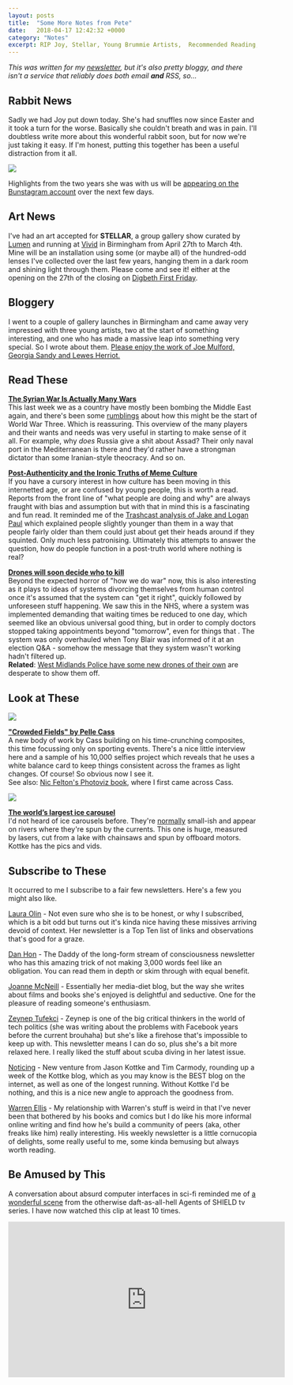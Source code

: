 ```yaml
---
layout: posts
title:  "Some More Notes from Pete"
date:   2018-04-17 12:42:32 +0000
category: "Notes"
excerpt: RIP Joy, Stellar, Young Brummie Artists,  Recommended Reading, Newsletters of Note, Holotable On.
---
```


*This was written for my [newsletter](http://tinyletter.com/peteashton), but it's also pretty bloggy, and there isn't a service that reliably does both email __and__ RSS, so...*

## Rabbit News

Sadly we had Joy put down today. She's had snuffles now since Easter and it took a turn for the worse. Basically she couldn't breath and was in pain. I'll doubtless write more about this wonderful rabbit soon, but for now we're just taking it easy.  If I'm honest, putting this together has been a useful distraction from it all.

![](http://peteashton.com/images/joy.jpg)

Highlights from the two years she was with us will be [appearing on the Bunstagram account](https://www.instagram.com/bunminster/) over the next few days.

## Art News

I've had an art accepted for **STELLAR**, a group gallery show curated by [Lumen](https://www.lumenstudios.co.uk) and running at [Vivid](http://www.vividprojects.org.uk) in Birmingham from April 27th to March 4th. Mine will be an installation using some (or maybe all) of the hundred-odd lenses I've collected over the last few years, hanging them in a dark room and shining light through them. Please come and see it! either at the opening on the 27th of the closing on [Digbeth First Friday](https://digbethfirstfriday.com).

## Bloggery

I went to a couple of gallery launches in Birmingham and came away very impressed with three young artists, two at the start of something interesting, and one who has made a massive leap into something very special. So I wrote about them. [Please enjoy the work of Joe Mulford, Georgia Sandy and Lewes Herriot.](http://blog.peteashton.com/art/2018/04/10/three-artists/)

## Read These

**[The Syrian War Is Actually Many Wars](https://www.theatlantic.com/international/archive/2018/04/the-syrian-war-is-many-wars/557990/)**  
This last week we as a country have mostly been bombing the Middle East again, and there's been some [rumblings](https://www.theguardian.com/world/2018/apr/14/syria-crisis-danger-airstrikes-assad-battlefield) about how this might be the start of World War Three. Which is reassuring. This overview of the many players and their wants and needs was very useful in starting to make sense of it all. For example, why *does* Russia give a shit about Assad? Their only naval port in the Mediterranean is there and they'd rather have a strongman dictator than some Iranian-style theocracy. And so on.

**[Post-Authenticity and the Ironic Truths of Meme Culture](https://medium.com/@hautepop/post-authenticity-and-the-real-truths-of-meme-culture-f98b24d645a0)**  
If you have a cursory interest in how culture has been moving in this internetted age, or are confused by young people, this is worth a read. Reports from the front line of "what people are doing and why" are always fraught with bias and assumption but with that in mind this is a fascinating and fun read. It reminded me of the [Trashcast analysis of Jake and Logan Paul](https://www.youtube.com/watch?v=8pzHpi4kE0w) which explained people slightly younger than them in a way that people fairly older than them could just about get their heads around if they squinted. Only much less patronising. Ultimately this attempts to answer the question, how do people function in a post-truth world where nothing is real?

**[Drones will soon decide who to kill](https://thenextweb.com/syndication/2018/04/16/drones-will-soon-decide-kill/)**  
Beyond the expected horror of "how we do war" now, this is also interesting as it plays to ideas of systems divorcing themselves from human control once it's assumed that the system can "get it right", quickly followed by unforeseen stuff happening. We saw this in the NHS, where a system was implemented demanding that waiting times be reduced to one day, which seemed like an obvious universal good thing, but in order to comply doctors stopped taking appointments beyond "tomorrow", even for things that . The system was only overhauled when Tony Blair was informed of it at an election Q&A - somehow the message that they system wasn't working hadn't filtered up.  
**Related**: [West Midlands Police have some new drones of their own](https://www.neighbourhoodalert.co.uk/da/215829) are desperate to show them off.

## Look at These

![](http://peteashton.com/images/Cass14.jpg)

**["Crowded Fields" by Pelle Cass](https://www.booooooom.com/2018/04/11/crowded-fields-by-photographer-pelle-cass/)**  
A new body of work by Cass building on his time-crunching composites, this time focussing only on sporting events. There's a nice little interview here and a sample of his 10,000 selfies project which reveals that he uses a white balance card to keep things consistent across the frames as light changes. Of course! So obvious now I see it.  
See also: [Nic Felton's Photoviz book](http://feltron.com/PhotoViz.html), where I first came across Cass.

![](http://peteashton.com/images/PaulCyr.jpg)

**[The world’s largest ice carousel](https://kottke.org/18/04/the-worlds-largest-ice-carousel)**  
I'd not heard of ice carousels before. They're [normally](https://www.youtube.com/watch?v=_qlsX4xhZ_c) small-ish and appear on rivers where they're spun by the currents. This one is huge, measured by lasers, cut from a lake with chainsaws and spun by offboard motors. Kottke has the pics and vids.

## Subscribe to These

It occurred to me I subscribe to a fair few newsletters. Here's a few you might also like.

[Laura Olin](https://www.lauraolin.com/newsletter/) - Not even sure who she is to be honest, or why I subscribed, which is a bit odd but turns out it's kinda nice having these missives arriving devoid of context. Her newsletter is a Top Ten list of links and observations that's good for a graze.

[Dan Hon](https://tinyletter.com/danhon) - The Daddy of the long-form stream of consciousness newsletter who has this amazing trick of not making 3,000 words feel like an obligation. You can read them in depth or skim through with equal benefit.

[Joanne McNeill](https://tinyletter.com/jomc) - Essentially her media-diet blog, but the way she writes about films and books she's enjoyed is delightful and seductive. One for the pleasure of reading someone's enthusiasm.

[Zeynep Tufekci](https://tinyletter.com/zeynepnotes) - Zeynep is one of the big critical thinkers in the world of tech politics (she was writing about the problems with Facebook years before the current brouhaha) but she's like a firehose that's impossible to keep up with. This newsletter means I can do so, plus she's a bit more relaxed here. I really liked the stuff about scuba diving in her latest issue.

[Noticing](https://kottke.org/newsletter/) - New venture from Jason Kottke and Tim Carmody, rounding up a week of the Kottke blog, which as you may know is the BEST blog on the internet, as well as one of the longest running. Without Kottke I'd be nothing, and this is a nice new angle to approach the goodness from.

[Warren Ellis](http://orbitaloperations.com) - My relationship with Warren's stuff is weird in that I've never been that bothered by his books and comics but I do like his more informal online writing and find how he's build a community of peers (aka, other freaks like him) really interesting. His weekly newsletter is a little cornucopia of delights, some really useful to me, some kinda bemusing but always worth reading.

## Be Amused by This

A conversation about absurd computer interfaces in sci-fi reminded me of [a wonderful scene](https://youtu.be/SeiJ2jHyy7U) from the otherwise daft-as-all-hell Agents of SHIELD tv series. I have now watched this clip at least 10 times.

<iframe width="560" height="315" src="https://www.youtube.com/embed/SeiJ2jHyy7U?rel=0" frameborder="0" allow="autoplay; encrypted-media" allowfullscreen></iframe>
